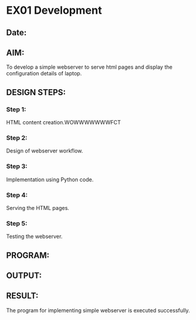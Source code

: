 # EX01 Development
## Date:

## AIM:
To develop a simple webserver to serve html pages and display the configuration details of laptop.

## DESIGN STEPS:
### Step 1: 
HTML content creation.WOWWWWWWWFCT

### Step 2:
Design of webserver workflow.

### Step 3:
Implementation using Python code.

### Step 4:
Serving the HTML pages.

### Step 5:
Testing the webserver.

## PROGRAM:


## OUTPUT:


## RESULT:
The program for implementing simple webserver is executed successfully.
